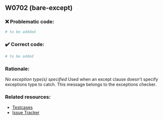 ## W0702 (bare-except)

### :x: Problematic code:

```python
# to be addded
```

### :heavy_check_mark: Correct code:

```python
# to be added
```

### Rationale:

 *No exception type(s) specified*
  Used when an except clause doesn't specify exceptions type to catch. This
  message belongs to the exceptions checker.



### Related resources:

- [Testcases](#)
- [Issue Tracker](https://github.com/PyCQA/pylint/issues?q=is%3Aissue+%22bare-except%22+OR+%22W0702%22)
